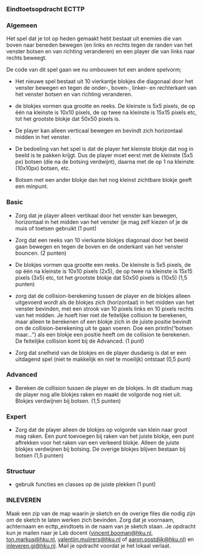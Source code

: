 ### Eindtoetsopdracht ECTTP

### Algemeen
Het spel dat je tot op heden gemaakt hebt bestaat uit enemies die van boven naar beneden bewegen (en links en rechts tegen de randen van het venster botsen en van richting veranderen) en een player die van links naar rechts beweegt.

De code van dit spel gaan we nu ombouwen tot een andere spelvorm;
- Het nieuwe spel bestaat uit 10 vierkantje blokjes die diagonaal door het venster bewegen en tegen de onder-, boven-, linker- en rechterkant van het venster botsen en van richting veranderen.

- de blokjes vormen qua grootte en reeks. De kleinste is 5x5 pixels, de op één na kleinste is 10x10 pixels, de op twee na kleinste is 15x15 pixels etc, tot het grootste blokje dat 50x50 pixels is.

- De player kan alleen verticaal bewegen en bevindt zich horizontaal midden in het venster.

- De bedoeling van het spel is dat de player het kleinste blokje dat nog in beeld is te pakken krijgt. Dus de player moet eerst met de kleinste (5x5 px) botsen (die na de botsing verdwijnt), daarna met de op 1 na kleinste (10x10px) botsen, etc.

- Botsen met een ander blokje dan het nog kleinst zichtbare blokje geeft een minpunt.

### Basic
- Zorg dat je player alleen vertikaal door het venster kan bewegen, horizontaal in het midden van het venster (je mag zelf kiezen of je de muis of toetsen gebruikt (1 punt)

- Zorg dat een reeks van 10 vierkante blokjes diagonaal door het beeld gaan bewegen en tegen de boven en de onderkant van het venster bouncen. (2 punten)

- De blokjes vormen qua grootte een reeks. De kleinste is 5x5 pixels, de op één na kleinste is 10x10 pixels (2x5), de op twee na kleinste is 15x15 pixels (3x5) etc, tot het grootste blokje dat 50x50 pixels is (10x5) (1,5 punten)

- zorg dat de collision-berekening tussen de player en de blokjes alleen uitgevoerd wordt als de blokjes zich (horizontaal) in het midden van het venster bevinden, met een strook van 10 pixels links en 10 pixels rechts van het midden.
Je hoeft hier niet de feitelijke collision te berekenen, maar alleen te berekenen of een blokje zich in de juiste positie bevindt om de collision-berekening uit te gaan voeren. Doe een println(“botsen maar…”) als een blokje een positie heeft om de collision te berekenen. De feitelijke collision komt bij de Advanced. (1 punt)

- Zorg dat snelheid van de blokjes en de player dusdanig is dat er een uitdagend spel (niet te makkelijk en niet te moeilijk) ontstaat (0,5 punt)


### Advanced
- Bereken de collision tussen de player en de blokjes. In dit stadium mag de player nog alle blokjes raken en maakt de volgorde nog niet uit. Blokjes verdwijnen bij botsen. (1,5 punten)

### Expert
- Zorg dat de player alleen de blokjes op volgorde van klein naar groot mag raken. Een punt toevoegen bij raken van het juiste blokje, een punt aftrekken voor het raken van een verkeerd blokje. Alleen de juiste blokjes verdwijnen bij botsing. De overige blokjes blijven bestaan bij botsen (1,5 punten)

### Structuur
- gebruik functies en classes op de juiste plekken (1 punt)
 

### INLEVEREN
Maak een zip van de map waarin je sketch en de overige files die nodig zijn om de sketch te laten werken zich bevinden. Zorg dat je voornaam, achternaam en ecttp_eindtoets in de naam van je sketch staan. Je opdracht kun je mailen naar je Lab docent (vincent.booman@hku.nl, ton.markus@hku.nl, valentijn.muijrers@hku.nl of aaron.oostdijk@hku.nl) en inleveren.gi@hku.nl. Mail je opdracht voordat je het lokaal verlaat.